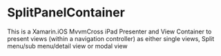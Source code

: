 SplitPanelContainer
===================

This is a Xamarin.iOS MvvmCross iPad Presenter and View Container to present views (within a navigation controller) as either single views, Split menu/sub menu/detail view or modal view
